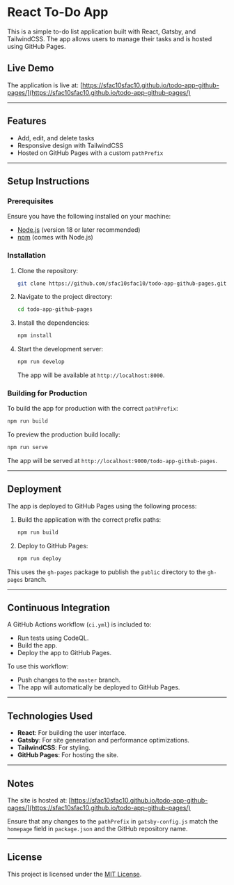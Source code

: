 # React To-Do App

This is a simple to-do list application built with React, Gatsby, and TailwindCSS. The app allows users to manage their tasks and is hosted using GitHub Pages.

## Live Demo

The application is live at:
[https://sfac10sfac10.github.io/todo-app-github-pages/](https://sfac10sfac10.github.io/todo-app-github-pages/)

---

## Features

- Add, edit, and delete tasks
- Responsive design with TailwindCSS
- Hosted on GitHub Pages with a custom `pathPrefix`

---

## Setup Instructions

### Prerequisites

Ensure you have the following installed on your machine:
- [Node.js](https://nodejs.org/) (version 18 or later recommended)
- [npm](https://www.npmjs.com/) (comes with Node.js)

### Installation

1. Clone the repository:
   ```bash
   git clone https://github.com/sfac10sfac10/todo-app-github-pages.git
   ```

2. Navigate to the project directory:
   ```bash
   cd todo-app-github-pages
   ```

3. Install the dependencies:
   ```bash
   npm install
   ```

4. Start the development server:
   ```bash
   npm run develop
   ```
   The app will be available at `http://localhost:8000`.

### Building for Production

To build the app for production with the correct `pathPrefix`:
```bash
npm run build
```

To preview the production build locally:
```bash
npm run serve
```
The app will be served at `http://localhost:9000/todo-app-github-pages`.

---

## Deployment

The app is deployed to GitHub Pages using the following process:

1. Build the application with the correct prefix paths:
   ```bash
   npm run build
   ```

2. Deploy to GitHub Pages:
   ```bash
   npm run deploy
   ```

This uses the `gh-pages` package to publish the `public` directory to the `gh-pages` branch.

---

## Continuous Integration

A GitHub Actions workflow (`ci.yml`) is included to:
- Run tests using CodeQL.
- Build the app.
- Deploy the app to GitHub Pages.

To use this workflow:
- Push changes to the `master` branch.
- The app will automatically be deployed to GitHub Pages.

---

## Technologies Used

- **React**: For building the user interface.
- **Gatsby**: For site generation and performance optimizations.
- **TailwindCSS**: For styling.
- **GitHub Pages**: For hosting the site.

---

## Notes

The site is hosted at:
[https://sfac10sfac10.github.io/todo-app-github-pages/](https://sfac10sfac10.github.io/todo-app-github-pages/)

Ensure that any changes to the `pathPrefix` in `gatsby-config.js` match the `homepage` field in `package.json` and the GitHub repository name.

---

## License

This project is licensed under the [MIT License](LICENSE).

